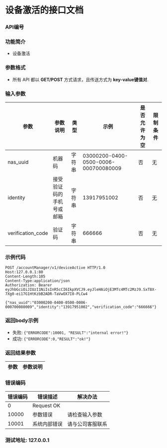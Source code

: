 设备激活的接口文档
=================================

### API编号

### 功能简介
* 设备激活

### 参数格式

* 所有 API 都以 **GET/POST** 方式请求，且传送方式为 **key-value键值对**.

### 输入参数


 参数            |参数说明                 |  类型       |   示例                             |是否允许为空|  限制条件
-----------------|-------------------------|-------------|------------------------------------|------------|---------------------
nas_uuid         |机器码                   |字符串       |03000200-0400-0500-0006-000700080009|否          |无
identity         |接受验证码的手机号或邮箱 |字符串       |13917951002                         |否          |无
verification_code|验证码                   |字符串       |666666                              |否          |无

### 示例代码

    POST /accountManager/v1/deviceActive HTTP/1.0
    Host:127.0.0.1:80
    Content-Length:105
    Content-Type:application/json
    Authorization: Bearer eyJhbGciOiJIUzI1NiIsInR5cCI6IkpXVCJ9.eyJleHAiOjE3MTc4MTc2MzJ9.SxT8X-7Xg0-ei17G1HtKzbB2ADR-TaVwOX7I0-PLCw4

    {"nas_uuid":"03000200-0400-0500-0006-000700080009","identity":"13917951002","verification_code":"666666"}

### 返回body示例

* 失败: `{"ERRORCODE":10001, "RESULT":"internal error!"}`
* 成功: `{"ERRORCODE":0,"RESULT":"ok!"}`


### 返回结果参数

参数            | 参数说明
----------------|-------------------------------


### 错误编码

错误编码    | 错误描述                  | 解决办法
------------|---------------------------|------------------
0           | Request OK                |
10000       | 参数错误                  | 请检查输入参数
10001       | 系统内部错误              | 请与公司客服联系

### 测试地址: 127.0.0.1

